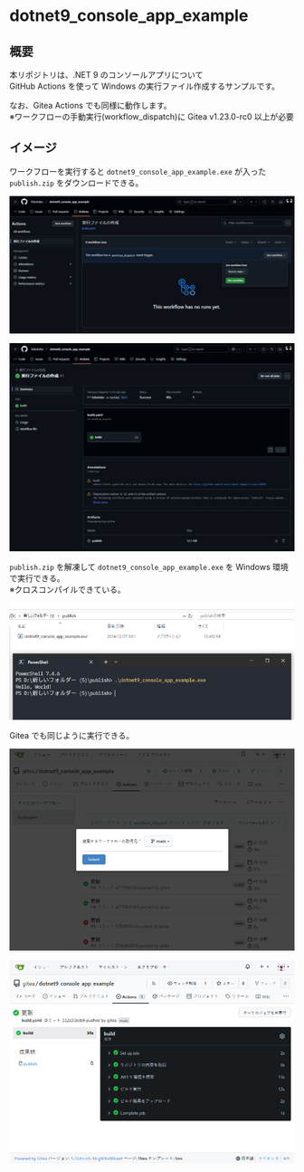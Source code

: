 # dotnet9_console_app_example

## 概要

本リポジトリは、.NET 9 のコンソールアプリについて  
GitHub Actions を使って Windows の実行ファイル作成するサンプルです。

なお、Gitea Actions でも同様に動作します。  
※ワークフローの手動実行(workflow_dispatch)に Gitea v1.23.0-rc0 以上が必要

## イメージ
ワークフローを実行すると `dotnet9_console_app_example.exe` が入った `publish.zip` をダウンロードできる。  

![alt text](docs/images/image-5.png)

![alt text](docs/images/image.png)

`publish.zip` を解凍して `dotnet9_console_app_example.exe` を Windows 環境で実行できる。  
※クロスコンパイルできている。

![alt text](docs/images/image-1.png)

Gitea でも同じように実行できる。

![alt text](docs/images/image-3.png)

![alt text](docs/images/image-2.png)
